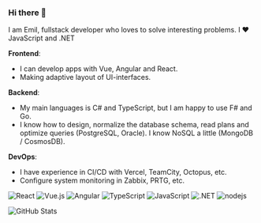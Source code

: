 ### Hi there 👋

I am Emil, fullstack developer who loves to solve interesting problems. I ❤️ JavaScript and .NET

<b>Frontend</b>:
- I can develop apps with Vue, Angular and React. 
- Making adaptive layout of UI-interfaces.

<b>Backend</b>:
- My main languages is C# and TypeScript, but I am happy to use F# and Go.
- I know how to design, normalize the database schema, read plans and optimize queries (PostgreSQL, Oracle). I know NoSQL a little (MongoDB / CosmosDB).

<b>DevOps</b>:
- I have experience in CI/CD with Vercel, TeamCity, Octopus, etc.
- Configure system monitoring in Zabbix, PRTG, etc.

<p>
  <img alt="React" src="https://img.shields.io/badge/-React-45b8d8?style=flat-square&logo=react&logoColor=white" />
  <img alt="Vue.js" src="https://img.shields.io/badge/-Vue.js-3FB27F?style=flat-square&logo=Vue.js&logoColor=white" />
  <img alt="Angular" src="https://img.shields.io/badge/-Angular-E34F26?style=flat-square&logo=Angular&logoColor=white" />
  <img alt="TypeScript" src="https://img.shields.io/badge/-TypeScript-007ACC?style=flat-square&logo=typescript&logoColor=white" />
  <img alt="JavaScript" src="https://img.shields.io/badge/-JavaScript-yellow?style=flat-square&logo=JavaScript&logoColor=white" />
  <img alt=".NET" src="https://img.shields.io/badge/-.NET-blueviolet?style=flat-square&logo=.NET&logoColor=white" />
  <img alt="nodejs" src="https://img.shields.io/badge/-Nodejs-43853d?style=flat-square&logo=Node.js&logoColor=white" />  
</p>

<img alt = "GitHub Stats" src="https://github-readme-stats.vercel.app/api?username=yangirov&show_icons=true&hide=issues&theme=auto">
